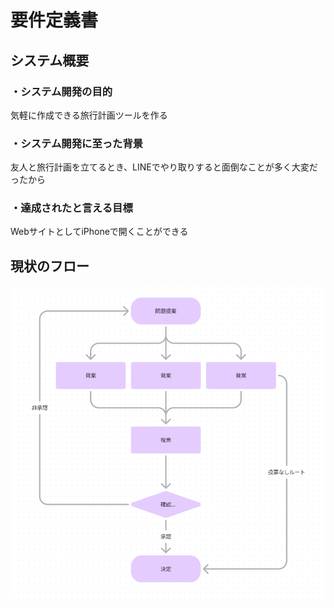 # 要件定義書
## システム概要
### ・システム開発の目的
気軽に作成できる旅行計画ツールを作る
### ・システム開発に至った背景
友人と旅行計画を立てるとき、LINEでやり取りすると面倒なことが多く大変だったから
### ・達成されたと言える目標
WebサイトとしてiPhoneで開くことができる
## 現状のフロー
![現状のフロー](docs\images\flow-front.png)
